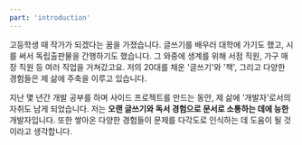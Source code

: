 ```yaml
---
part: 'introduction'
---
```

고등학생 때 작가가 되겠다는 꿈을 가졌습니다. 글쓰기를 배우러 대학에 가기도 했고, 시를 써서 독립출판물을 간행하기도 했습니다. 그 와중에 생계를 위해 서점 직원, 가구 매장 직원 등 여러 직업을 거쳐갔고요. 저의 20대를 채운 '글쓰기'와 '책', 그리고 다양한 경험들은 제 삶에 주축을 이루고 있습니다.

지난 몇 년간 개발 공부를 하며 사이드 프로젝트를 만드는 동안, 제 삶에 '개발자'로서의 자취도 남게 되었습니다. 저는 **오랜 글쓰기와 독서 경험으로 문서로 소통하는 데에 능한** 개발자입니다. 또한 쌓아온 다양한 경험들이 문제를 다각도로 인식하는 데 도움이 될 것이라고 생각합니다.